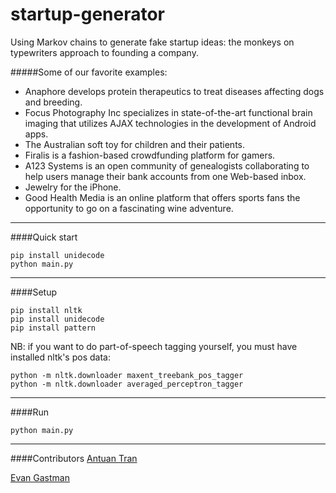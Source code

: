 # startup-generator
Using Markov chains to generate fake startup ideas: the monkeys on typewriters approach to founding a company.

#####Some of our favorite examples:

* Anaphore develops protein therapeutics to treat diseases affecting dogs and breeding.
* Focus Photography Inc specializes in state-of-the-art functional brain imaging that utilizes AJAX technologies in the development of Android apps.
* The Australian soft toy for children and their patients.
* Firalis is a fashion-based crowdfunding platform for gamers.
* A123 Systems is an open community of genealogists collaborating to help users manage their bank accounts from one Web-based inbox.
* Jewelry for the iPhone.
* Good Health Media is an online platform that offers sports fans the opportunity to go on a fascinating wine adventure.

----
####Quick start
```
pip install unidecode
python main.py
```

----
####Setup
```
pip install nltk
pip install unidecode
pip install pattern
```

NB: if you want to do part-of-speech tagging yourself, you must have installed nltk's pos data:
```
python -m nltk.downloader maxent_treebank_pos_tagger
python -m nltk.downloader averaged_perceptron_tagger
```

----
####Run
```
python main.py
```

----
####Contributors
[Antuan Tran](https://github.com/tuantrain)

[Evan Gastman](https://github.com/evangastman)
